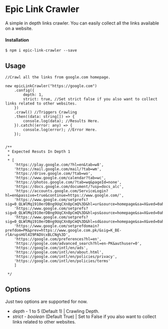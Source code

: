 # Epic Link Crawler

A simple in depth links crawler. You can easily collect all the links available on a website.

#### Installation

`$ npm i epic-link-crawler --save`

## Usage

```
//Crawl all the links from google.com homepage.

new epicLinkCrawler("https://google.com")
    .config({
        depth: 1,
        strict: true, //Set strict false if you also want to collect links related to other websites.
    })
    .crawl() //Triggers Crawling
    .then((data: string[]) => {
        console.log(data); //Results Here.
    }).catch((error: any) => {
        console.log(error); //Error Here.
    });


/**
 * Expected Resuts In Depth 1
 *
 * [
    'https://play.google.com/?hl=en&tab=w8',
    'https://mail.google.com/mail/?tab=wm',
    'https://drive.google.com/?tab=wo',
    'https://www.google.com/calendar?tab=wc',
    'https://photos.google.com/?tab=wq&pageId=none',
    'https://docs.google.com/document/?usp=docs_alc',
    'https://accounts.google.com/ServiceLogin?hl=en&passive=true&continue=https://www.google.com/',
    'https://www.google.com/setprefs?sig=0_QLWlMq1910erDBng9UqCXn8pCmQ%3D&hl=ur&source=homepage&sa=X&ved=0ahUKEwiqg6bSwrnpAhUHrxoKHV8bCgQQ2ZgBCAU',
    'https://www.google.com/setprefs?sig=0_QLWlMq1910erDBng9UqCXn8pCmQ%3D&hl=ps&source=homepage&sa=X&ved=0ahUKEwiqg6bSwrnpAhUHrxoKHV8bCgQQ2ZgBCAY',
    'https://www.google.com/setprefs?sig=0_QLWlMq1910erDBng9UqCXn8pCmQ%3D&hl=sd&source=homepage&sa=X&ved=0ahUKEwiqg6bSwrnpAhUHrxoKHV8bCgQQ2ZgBCAc',
    'https://www.google.com/setprefdomain?prefdom=PK&prev=https://www.google.com.pk/&sig=K_BE-rlArupsHUl4I9PADVcxBLCNg%3D',
    'https://google.com/preferences?hl=en',
    'https://google.com/advanced_search?hl=en-PK&authuser=0',
    'https://google.com/intl/en/ads',
    'https://google.com/intl/en/about.html',
    'https://google.com/intl/en/policies/privacy',
    'https://google.com/intl/en/policies/terms'
    ]

 */
```

## Options

Just two options are supported for now.

- _depth_ - 1 to 5 (Default 1) | Crawling Depth.
- _strict_ - _boolean_ (Default True) | Set to False if you also want to collect links related to other websites.

